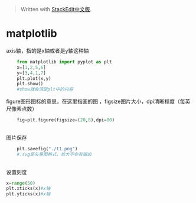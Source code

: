 > Written with [StackEdit中文版](https://stackedit.cn/).

# matplotlib

axis轴，指的是x轴或者是y轴这种轴

```python
	from matplotlib import pyplot as plt
	x=[1,2,5,6]
	y=[3,4,1,7]
	plt.plot(x,y)
	plt.show()
	#show就会清楚plt中的内容
```  
figure图形图标的意思，在这里指画的图 ，figsize图片大小，dpi清晰程度（每英尺像素点数）
```python
	fig=plt.figure(figsize=(20,8),dpi=80)
	
```  
图片保存
```python
	plt.savefig("./t1.png")
	#.svg是矢量图格式，放大不会有锯齿
	
```  
设置刻度
```python
x=range(50)
plt.xticks(x)#x轴
plt.yticks(x)#x轴
```
<!--stackedit_data:
eyJoaXN0b3J5IjpbMTQzNTc2MTIsNjgwMzgwMzEyLDE2NzcwNz
U2NDMsLTIxMzM1NTI1MzAsNjIwOTg1NDAwLDU3ODI5MDQ5LC0x
ODg0OTAxNDE0LDU3ODI5MDQ5XX0=
-->